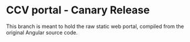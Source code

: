 # CCV portal - Canary Release
This branch is meant to hold the raw static
web portal, compiled from the original Angular 
source code.

